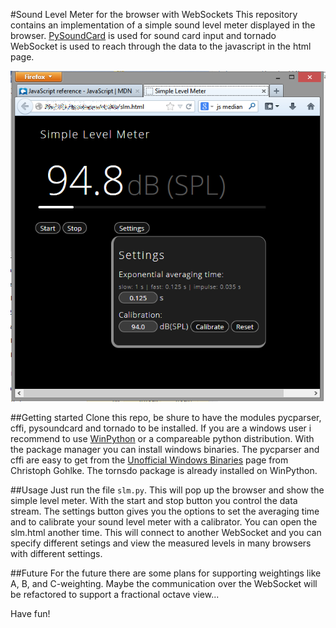 #Sound Level Meter for the browser with WebSockets
This repository contains an implementation of a simple sound level meter displayed in the browser.
[PySoundCard][] is used for sound card input and tornado WebSocket is used to reach through the data to the javascript  in the html page.

![LevelMeter](screenshot.png "Simple Level Meter in the browser")

##Getting started
Clone this repo, be shure to have the modules pycparser, cffi, pysoundcard and tornado to be installed.
If you are a windows user i recommend to use [WinPython][] or a compareable python distribution. With the package manager you can install windows binaries. The pycparser and cffi are easy to get from the [Unofficial Windows Binaries][] page from Christoph Gohlke. The tornsdo package is already installed on WinPython.

[WinPython]: http://winpython.sourceforge.net/
[Unofficial Windows Binaries]: http://www.lfd.uci.edu/~gohlke/pythonlibs/
[PySoundCard]: https://github.com/bastibe/PySoundCard

##Usage
Just run the file `slm.py`. This will pop up the browser and show the simple level meter. With the start and stop button you control the data stream. The settings button gives you the options to set the averaging time and to calibrate your sound level meter with a calibrator.
You can open the slm.html another time. This will connect to another WebSocket and you can specify different setings and view the measured levels in many browsers with different settings.


##Future
For the future there are some plans for supporting weightings like A, B, and C-weighting. Maybe the communication over the WebSocket will be refactored to support a fractional octave view...

Have fun!
